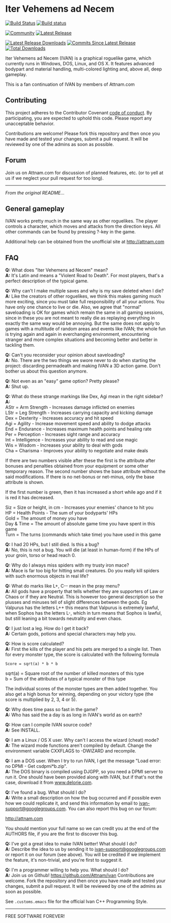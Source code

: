 Iter Vehemens ad Necem
==========================

[![Build Status](https://travis-ci.org/Attnam/ivan.svg?branch=master)](https://travis-ci.org/Attnam/ivan)
[![Build status](https://ci.appveyor.com/api/projects/status/lsx9yspma48ag0fr?svg=true)](https://ci.appveyor.com/project/Attnam/ivan)

[![Community](https://img.shields.io/badge/forum-cathedral%20of%20attnam-yellow.svg)](https://attnam.com/)
[![Latest Release](https://img.shields.io/github/release/attnam/ivan/all.svg)](https://github.com/Attnam/ivan/releases/tag/v0509)

[![Latest Release Downloads](https://img.shields.io/github/downloads/attnam/ivan/v0509/total.svg)](https://attnam.com/projects/official/IVAN-Continuation)
[![Commits Since Latest Release](https://img.shields.io/github/commits-since/attnam/ivan/v0509.svg)](https://github.com/Attnam/ivan/compare/v0509...master)
[![Total Downloads](https://img.shields.io/github/downloads/attnam/ivan/total.svg)](https://attnam.com/projects/official/IVAN-Continuation)

Iter Vehemens ad Necem (IVAN) is a graphical roguelike game, which currently
runs in Windows, DOS, Linux, and OS X. It features advanced bodypart and
material handling, multi-colored lighting and, above all, deep gameplay.

This is a fan continuation of IVAN by members of Attnam.com

Contributing
--------------------------

This project adheres to the Contributor Covenant [code of conduct](CODE_OF_CONDUCT.md).
By participating, you are expected to uphold this code. Please report any unacceptable behavior.

Contributions are welcome! Please fork this repository and then once you have 
made and tested your changes, submit a pull request. It will be reviewed by 
one of the admins as soon as possible.

Forum
--------------------------

Join us on Attnam.com for discussion of planned features, etc. (or to yell at 
us if we neglect your pull request for too long).

--------------------------

*From the original README...*

General gameplay
-----------------------------

IVAN works pretty much in the same way as other roguelikes. The player
controls a character, which moves and attacks from the direction keys.
All other commands can be found by pressing ?-key in the game.

Additional help can be obtained from the unofficial site at
http://attnam.com

FAQ
-----------------------------

**Q:** What does "Iter Vehemens ad Necem" mean?  
**A:** It's Latin and means a "Violent Road to Death". For most players, that's
   a perfect description of the typical game.

**Q:** Why can't I make multiple saves and why is my save deleted when I die?  
**A:** Like the creators of other roguelikes, we think this makes gaming much
   more exciting, since you must take full responsibility of all your
   actions. You have only one chance to live or die. Also, we agree that
   "normal" saveloading is OK for games which remain the same in all gaming
   sessions, since in these you are not meant to really die as replaying
   everything in exactly the same way would be annoying. But the same does
   not apply to games with a multitude of random areas and events like IVAN;
   the whole fun is trying again and again in everchanging environment,
   encountering stranger and more complex situations and becoming better 
   and better in tackling them.

**Q:** Can't you reconsider your opinion about saveloading?  
**A:** No. There are the two things we swore never to do when starting the
   project: discarding permadeath and making IVAN a 3D action game. Don't
   bother us about this question anymore.

**Q:** Not even as an "easy" game option? Pretty please?  
**A:** Shut up.

**Q:** What do these strange markings like Dex, Agi mean in the right sidebar?  
**A:**  
   AStr = Arm Strength - Increases damage inflicted on enemies  
   LStr = Leg Strength - Increases carrying capacity and kicking damage  
   Dex = Dexterity - Increases accuracy and hit speed  
   Agi = Agility - Increase movement speed and ability to dodge attacks  
   End = Endurance - Increases maximum health points and healing rate  
   Per = Perception - Increases sight range and accuracy  
   Int = Intelligence - Increases your ability to read and use magic  
   Wis = Wisdom - Increases your ability to deal with gods  
   Cha = Charisma - Improves your ability to negotiate and make deals  

   If there are two numbers visible after these the first is the attribute
   after bonuses and penalties obtained from your equipment or some other
   temporary reason. The second number shows the base attribute without the
   said modifications. If there is no net-bonus or net-minus, only the base
   attribute is shown.

   If the first number is green, then it has increased a short while ago and 
   if it is red it has decreased.

   Siz = Size or height, in cm - Increases your enemies' chance to hit you  
   HP = Health Points - The sum of your bodyparts' HPs  
   Gold = The amount of money you have  
   Day & Time = The amount of absolute game time you have spent in this game  
   Turn = The turns (commands which take time) you have used in this game  

**Q:** I had 20 HPs, but I still died. Is this a bug?  
**A:** No, this is not a bug. You will die (at least in human-form) if the HPs
   of your groin, torso or head reach 0.

**Q:** Why do I always miss spiders with my trusty iron mace?  
**A:** Mace is far too big for hitting small creatures. Do you really kill
   spiders with such enormous objects in real life?

**Q:** What do marks like L+, C-- mean in the pray menu?  
**A:** All gods have a property that tells whether they are supporters of Law
   or Chaos or if they are Neutral. This is however too general description
   so the plusses and minuses tell of slight differences between the gods.
   Eg Valpurus has the letters L++ this means that Valpurus is extremely
   lawful, when Sophos has the letters L-, which in turn means that Sophos
   is lawful, but still leaning a bit towards neutrality and even chaos.

**Q:** I just lost a leg. How do I get it back?  
**A:** Certain gods, potions and special characters may help you.

**Q:** How is score calculated?  
**A:** First the kills of the player and his pets are merged to a single
   list. Then for every monster type, the score is calculated with the
   following formula

```
Score = sqrt(a) * b * b
```

   sqrt(a) = Square root of the number of killed monsters of this type  
   b = Sum of the attributes of a typical monster of this type

   The individual scores of the monster types are then added together.
   You also get a high bonus for winning, depending on your victory type
   (the score is multiplied by 2, 3, 4 or 5).

**Q:** Why does time pass so fast in the game?  
**A:** Who has said the a day is as long in IVAN's world as on earth?

**Q:** How can I compile IVAN source code?  
**A:** See INSTALL.

**Q:** I am a Linux / OS X user. Why can't I access the wizard (cheat) mode?  
**A:** The wizard mode functions aren't compiled by default. Change
   the environment variable CXXFLAGS to -DWIZARD and recompile.

**Q:** I am a DOS user. When I try to run IVAN, I get the message "Load error:
   no DPMI - Get csdpmi\*b.zip".  
**A:** The DOS binary is compiled using DJGPP, so you need a DPMI server to run
   it. One should have been provided along with IVAN, but if that's not the
   case, download it from www.delorie.com.

**Q:** I've found a bug. What should I do?  
**A:** Write a small description on how the bug occurred and if possible even
   how we could replicate it, and send this information by email to
   ivan-support@googlegroups.com. You can also report this bug on our
   forum:

   http://attnam.com

   You should mention your full name so we can credit you at the end of the
   AUTHORS file, if you are the first to discover this bug.

**Q:** I've got a great idea to make IVAN better! What should I do?  
**A:** Describe the idea to us by sending it to ivan-support@googlegroups.com
   or report it on our forum (see above). You will be credited if we
   implement the feature, it's non-trivial, and you're first to suggest it.

**Q:** I'm a programmer willing to help you. What should I do?  
**A:** Join us on Github! https://github.com/Attnam/ivan
   Contributions are welcome. Fork the repository and then once you have
   made and tested your changes, submit a pull request. It will be reviewed
   by one of the admins as soon as possible.

   See `.customs.emacs` file for the official Ivan C++ Programming
   Style. 

-----------------------------

FREE SOFTWARE FOREVER!
